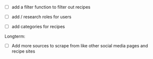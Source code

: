 - [ ] add a filter function to filter out recipes
- [ ] add / research roles for users
- [ ] add categories for recipes




Longterm:
- [ ] Add more sources to scrape from like other social media pages and recipe sites
